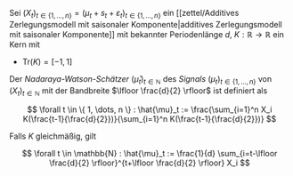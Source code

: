 Sei $(X_t)_{t \in \{ 1, \dots, n \}} = (\mu_t + s_t + \varepsilon_t)_{t \in \{ 1, \dots, n \}}$ ein  [[zettel/Additives Zerlegungsmodell mit saisonaler Komponente|additives Zerlegungsmodell mit saisonaler Komponente]] mit bekannter Periodenlänge $d$, $K : \mathbb{R} \to \mathbb{R}$ ein Kern mit
- $\text{Tr}(K) = [-1, 1]$

Der *Nadaraya-Watson-Schätzer* $(\hat{\mu}_t)_{t \in \mathbb{N}}$ des *Signals* $(\mu_t)_{t \in \{ 1, \dots, n \}}$ von $(X_t)_{t \in \mathbb{N}}$ mit der Bandbreite $\lfloor \frac{d}{2} \rfloor$ ist definiert als

$$
	\forall t \in \{ 1, \dots, n \} : \hat{\mu}_t := \frac{\sum_{i=1}^n X_i K(\frac{t-1}{\frac{d}{2}})}{\sum_{i=1}^n K(\frac{t-1}{\frac{d}{2}})}
$$

Falls $K$ gleichmäßig, gilt

$$
	\forall t \in \mathbb{N} : \hat{\mu}_t := \frac{1}{d} \sum_{i=t-\lfloor \frac{d}{2} \rfloor}^{t+\lfloor \frac{d}{2} \rfloor} X_i
$$